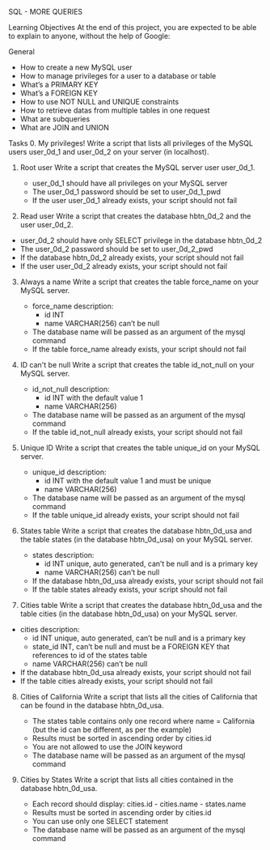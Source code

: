 SQL - MORE QUERIES

Learning Objectives
At the end of this project, you are expected to be able to explain to anyone, without the help of Google:

General
-	How to create a new MySQL user
-	How to manage privileges for a user to a database or table
-	What’s a PRIMARY KEY
-	What’s a FOREIGN KEY
-	How to use NOT NULL and UNIQUE constraints
-	How to retrieve datas from multiple tables in one request
-	What are subqueries
-	What are JOIN and UNION

Tasks
0. My privileges!
Write a script that lists all privileges of the MySQL users user_0d_1 and user_0d_2 on your server (in localhost).

1. Root user
Write a script that creates the MySQL server user user_0d_1.
	-	user_0d_1 should have all privileges on your MySQL server
	-	The user_0d_1 password should be set to user_0d_1_pwd
	-	If the user user_0d_1 already exists, your script should not fail

2. Read user
Write a script that creates the database hbtn_0d_2 and the user user_0d_2.
-	user_0d_2 should have only SELECT privilege in the database hbtn_0d_2
-	The user_0d_2 password should be set to user_0d_2_pwd
-	If the database hbtn_0d_2 already exists, your script should not fail
-	If the user user_0d_2 already exists, your script should not fail

3. Always a name
Write a script that creates the table force_name on your MySQL server.
	-	force_name description:
		-	id INT
		-	name VARCHAR(256) can’t be null
	-	The database name will be passed as an argument of the mysql command
	-	If the table force_name already exists, your script should not fail

4. ID can't be null
Write a script that creates the table id_not_null on your MySQL server.
	-	id_not_null description:
		-	id INT with the default value 1
		-	name VARCHAR(256)
	-	The database name will be passed as an argument of the mysql command
	-	If the table id_not_null already exists, your script should not fail

5. Unique ID
Write a script that creates the table unique_id on your MySQL server.
	-	unique_id description:
		-	id INT with the default value 1 and must be unique
		-	name VARCHAR(256)
	-	The database name will be passed as an argument of the mysql command
	-	If the table unique_id already exists, your script should not fail

6. States table
Write a script that creates the database hbtn_0d_usa and the table states (in the database hbtn_0d_usa) on your MySQL server.
	-	states description:
		-	id INT unique, auto generated, can’t be null and is a primary key
		-	name VARCHAR(256) can’t be null
	-	If the database hbtn_0d_usa already exists, your script should not fail
	-	If the table states already exists, your script should not fail

7. Cities table
Write a script that creates the database hbtn_0d_usa and the table cities (in the database hbtn_0d_usa) on your MySQL server.
-	cities description:
	-	id INT unique, auto generated, can’t be null and is a primary key
	-	state_id INT, can’t be null and must be a FOREIGN KEY that references to id of the states table
	-	name VARCHAR(256) can’t be null
-	If the database hbtn_0d_usa already exists, your script should not fail
-	If the table cities already exists, your script should not fail

8. Cities of California
Write a script that lists all the cities of California that can be found in the database hbtn_0d_usa.
	-	The states table contains only one record where name = California (but the id can be different, as per the example)
	-	Results must be sorted in ascending order by cities.id
	-	You are not allowed to use the JOIN keyword
	-	The database name will be passed as an argument of the mysql command

9. Cities by States
Write a script that lists all cities contained in the database hbtn_0d_usa.
	-	Each record should display: cities.id - cities.name - states.name
	-	Results must be sorted in ascending order by cities.id
	-	You can use only one SELECT statement
	-	The database name will be passed as an argument of the mysql command